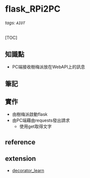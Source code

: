 # flask_RPi2PC
###### tags: `AIOT`
[TOC]
## 知識點
- PC端接收樹梅派放在WebAPI上的訊息
## 筆記
## 實作
- 由樹梅派啟動flask
- 由PC端藉由requests發出請求
    - 使用get取得文字
## reference
## extension
- [decorator_learn](https://github.com/chihpy/AIOT/blob/main/D25_flask_Rpi2PC/Decorator.ipynb) 